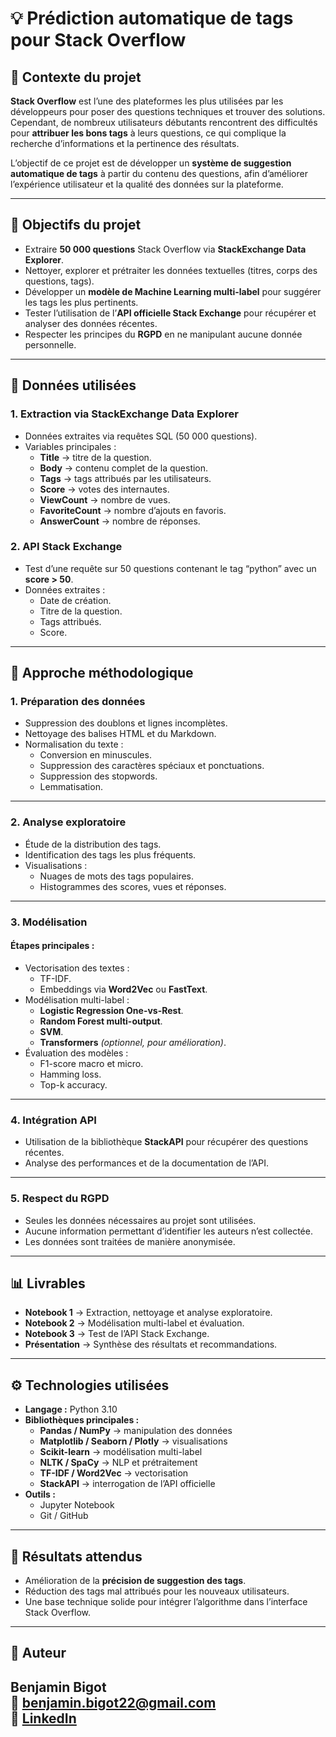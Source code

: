 # 💡 Prédiction automatique de tags pour Stack Overflow

## 📌 Contexte du projet
**Stack Overflow** est l’une des plateformes les plus utilisées par les développeurs pour poser des questions techniques et trouver des solutions.  
Cependant, de nombreux utilisateurs débutants rencontrent des difficultés pour **attribuer les bons tags** à leurs questions, ce qui complique la recherche d’informations et la pertinence des résultats.

L’objectif de ce projet est de développer un **système de suggestion automatique de tags** à partir du contenu des questions, afin d’améliorer l’expérience utilisateur et la qualité des données sur la plateforme.

---

## 🎯 Objectifs du projet
- Extraire **50 000 questions** Stack Overflow via **StackExchange Data Explorer**.
- Nettoyer, explorer et prétraiter les données textuelles (titres, corps des questions, tags).
- Développer un **modèle de Machine Learning multi-label** pour suggérer les tags les plus pertinents.
- Tester l’utilisation de l’**API officielle Stack Exchange** pour récupérer et analyser des données récentes.
- Respecter les principes du **RGPD** en ne manipulant aucune donnée personnelle.

---

## 📂 Données utilisées
### **1. Extraction via StackExchange Data Explorer**
- Données extraites via requêtes SQL (50 000 questions).
- Variables principales :
  - **Title** → titre de la question.
  - **Body** → contenu complet de la question.
  - **Tags** → tags attribués par les utilisateurs.
  - **Score** → votes des internautes.
  - **ViewCount** → nombre de vues.
  - **FavoriteCount** → nombre d’ajouts en favoris.
  - **AnswerCount** → nombre de réponses.

### **2. API Stack Exchange**
- Test d’une requête sur 50 questions contenant le tag “python” avec un **score > 50**.
- Données extraites :
  - Date de création.
  - Titre de la question.
  - Tags attribués.
  - Score.

---

## 🧠 Approche méthodologique

### **1. Préparation des données**
- Suppression des doublons et lignes incomplètes.
- Nettoyage des balises HTML et du Markdown.
- Normalisation du texte :
  - Conversion en minuscules.
  - Suppression des caractères spéciaux et ponctuations.
  - Suppression des stopwords.
  - Lemmatisation.

---

### **2. Analyse exploratoire**
- Étude de la distribution des tags.
- Identification des tags les plus fréquents.
- Visualisations :
  - Nuages de mots des tags populaires.
  - Histogrammes des scores, vues et réponses.

---

### **3. Modélisation**
#### **Étapes principales :**
- Vectorisation des textes :
  - TF-IDF.
  - Embeddings via **Word2Vec** ou **FastText**.
- Modélisation multi-label :
  - **Logistic Regression One-vs-Rest**.
  - **Random Forest multi-output**.
  - **SVM**.
  - **Transformers** *(optionnel, pour amélioration)*.
- Évaluation des modèles :
  - F1-score macro et micro.
  - Hamming loss.
  - Top-k accuracy.

---

### **4. Intégration API**
- Utilisation de la bibliothèque **StackAPI** pour récupérer des questions récentes.
- Analyse des performances et de la documentation de l’API.

---

### **5. Respect du RGPD**
- Seules les données nécessaires au projet sont utilisées.
- Aucune information permettant d’identifier les auteurs n’est collectée.
- Les données sont traitées de manière anonymisée.

---

## 📊 Livrables
- **Notebook 1** → Extraction, nettoyage et analyse exploratoire.
- **Notebook 2** → Modélisation multi-label et évaluation.
- **Notebook 3** → Test de l’API Stack Exchange.
- **Présentation** → Synthèse des résultats et recommandations.

---

## ⚙️ Technologies utilisées
- **Langage :** Python 3.10
- **Bibliothèques principales :**
    - **Pandas / NumPy** → manipulation des données
    - **Matplotlib / Seaborn / Plotly** → visualisations
    - **Scikit-learn** → modélisation multi-label
    - **NLTK / SpaCy** → NLP et prétraitement
    - **TF-IDF / Word2Vec** → vectorisation
    - **StackAPI** → interrogation de l’API officielle
- **Outils :**
    - Jupyter Notebook
    - Git / GitHub

---

## 🚀 Résultats attendus
- Amélioration de la **précision de suggestion des tags**.
- Réduction des tags mal attribués pour les nouveaux utilisateurs.
- Une base technique solide pour intégrer l’algorithme dans l’interface Stack Overflow.

---

## 👤 Auteur
**Benjamin Bigot**  
📧 [benjamin.bigot22@gmail.com](mailto:benjamin.bigot22@gmail.com)  
🔗 [LinkedIn](https://www.linkedin.com/in/benjamin-bigot-69b0581a3/)
---
